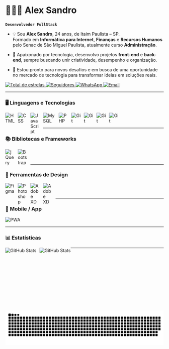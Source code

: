 # 👩🏻‍💻 Alex Sandro

**`Desenvolvedor FullStack`**

- 💡 Sou **Alex Sandro**, 24 anos, de Itaim Paulista – SP.  
  Formado em **Informática para Internet**, **Finanças** e **Recursos Humanos** pelo Senac de São Miguel Paulista, atualmente curso **Administração**.  

- 🚀 Apaixonado por tecnologia, desenvolvo projetos **front-end** e **back-end**, sempre buscando unir criatividade, desempenho e organização.  

- 🎯 Estou pronto para novos desafios e em busca de uma oportunidade no mercado de tecnologia para transformar ideias em soluções reais.  
  

<p align="left">
    <a href="https://github.com/Alexqwe21?tab=repositories&sort=stargazers">
        <img 
            alt="Total de estrelas" 
            title="Total de estrelas GitHub" 
            src="https://custom-icon-badges.demolab.com/github/stars/Alexqwe21?color=55960c&style=for-the-badge&labelColor=488207&logo=star&label=Estrelas"
        />
    </a>
    <a href="https://github.com/Alexqwe21?tab=followers">
        <img 
            alt="Seguidores" 
            title="Me siga no GitHub" 
            src="https://custom-icon-badges.demolab.com/github/followers/Alexqwe21?color=236ad3&labelColor=1155ba&style=for-the-badge&logo=github&label=Seguidores&logoColor=white"
        />
    </a>
    <a href="https://wa.me/5511968812993" target="_blank">
        <img 
            alt="WhatsApp" 
            title="Fale comigo no WhatsApp" 
            src="https://img.shields.io/badge/WhatsApp-(11)%2096881--2993-green?style=for-the-badge&logo=whatsapp&logoColor=white"
        />
    </a>
    <a href="mailto:desenvolvedorweb21@gmail.com">
        <img 
            alt="Email" 
            title="Me envie um e-mail" 
            src="https://img.shields.io/badge/Email-desenvolvedorweb21%40gmail.com-red?style=for-the-badge&logo=gmail&logoColor=white"
        />
    </a>
</p>

---

### 🖥️ Linguagens e Tecnologias

<img align="left" alt="HTML" title="HTML" width="30px" style="padding-right: 10px;" src="https://cdn.jsdelivr.net/gh/devicons/devicon@latest/icons/html5/html5-original.svg" />
<img align="left" alt="CSS" title="CSS" width="30px" style="padding-right: 10px;" src="https://cdn.jsdelivr.net/gh/devicons/devicon@latest/icons/css3/css3-original.svg" />
<img align="left" alt="JavaScript" title="JavaScript" width="30px" style="padding-right: 10px;" src="https://cdn.jsdelivr.net/gh/devicons/devicon@latest/icons/javascript/javascript-original.svg" />
<img align="left" alt="MySQL" title="MySQL" width="40px" style="padding-right: 10px;" src="https://cdn.jsdelivr.net/gh/devicons/devicon@latest/icons/mysql/mysql-original.svg"/>
<img align="left" alt="PHP" title="PHP" width="30px" style="padding-right: 10px;" src="https://cdn.jsdelivr.net/gh/devicons/devicon@latest/icons/php/php-original.svg" />
<img align="left" alt="Git" title="Git" width="30px" style="padding-right: 10px;" src="https://cdn.jsdelivr.net/gh/devicons/devicon@latest/icons/git/git-original.svg" />
<img align="left" alt="Git" title="Git" width="30px" style="padding-right: 10px;" src="https://cdn.jsdelivr.net/gh/devicons/devicon@latest/icons/wordpress/wordpress-plain.svg" />
<img align="left" alt="Git" title="Git" width="30px" style="padding-right: 10px;" src="https://cdn.jsdelivr.net/gh/devicons/devicon@latest/icons/woocommerce/woocommerce-original.svg"/>
<img align="left" alt="Git" title="Git" width="30px" style="padding-right: 10px;" src="https://cdn.jsdelivr.net/gh/devicons/devicon@latest/icons/sass/sass-original.svg" />


<br/>
<br/>

---

### 📚 Bibliotecas e Frameworks

<img align="left" alt="jQuery" title="jQuery" width="30px" style="padding-right: 10px;" src="https://cdn.jsdelivr.net/gh/devicons/devicon@latest/icons/jquery/jquery-original.svg" />
<img align="left" alt="Bootstrap" title="Bootstrap" width="30px" style="padding-right: 10px;" src="https://cdn.jsdelivr.net/gh/devicons/devicon@latest/icons/bootstrap/bootstrap-original.svg" />


<br/><br/>

---

### 🎨 Ferramentas de Design

<img align="left" alt="Figma" title="Figma" width="30px" style="padding-right: 10px;" src="https://cdn.jsdelivr.net/gh/devicons/devicon@latest/icons/figma/figma-original.svg"/>
<img align="left" alt="Photoshop" title="Photoshop" width="30px" style="padding-right: 10px;" src="https://cdn.jsdelivr.net/gh/devicons/devicon@latest/icons/photoshop/photoshop-original.svg"/>
<img align="left" alt="Adobe XD" title="Adobe XD" width="30px" style="padding-right: 10px;" src="https://cdn.jsdelivr.net/gh/devicons/devicon@latest/icons/xd/xd-original.svg"/>

<img align="left" alt="Adobe XD" title="Adobe XD" width="30px" style="padding-right: 10px;"  src="https://cdn.jsdelivr.net/gh/devicons/devicon@latest/icons/canva/canva-original.svg" />

<br/><br/>

---

 ### 📱 Mobile / App
  ![PWA](https://img.shields.io/badge/PWA-5A0FC8?style=for-the-badge&logo=pwa&logoColor=white)


---

### 📊 Estatísticas


<p>
  <img 
    align="left" 
    alt="GitHub Stats" 
    height="200" 
    style="padding-right: 10px;" 
    src="https://github-readme-stats.vercel.app/api?username=Alexqwe21&show_icons=true&theme=merko&include_all_commits=true&locale=pt-br" 
    />



<img 
      align="left" 
      alt="GitHub Stats" 
      height="200" 
      src="https://github-readme-stats.vercel.app/api/top-langs/?username=Alexqwe21&theme=merko&layout=compact&custom_title=Tecnologias&langs_count=9" 
  />
  

</p>

---

<div align="center">
  <picture>
    <source media="(prefers-color-scheme: dark)" srcset="https://raw.githubusercontent.com/platane/platane/output/github-contribution-grid-snake-dark.svg">
    <source media="(prefers-color-scheme: light)" srcset="https://raw.githubusercontent.com/platane/platane/output/github-contribution-grid-snake.svg">
    <img alt="github contribution grid snake animation" src="https://raw.githubusercontent.com/platane/platane/output/github-contribution-grid-snake.svg">
  </picture>
</div>

